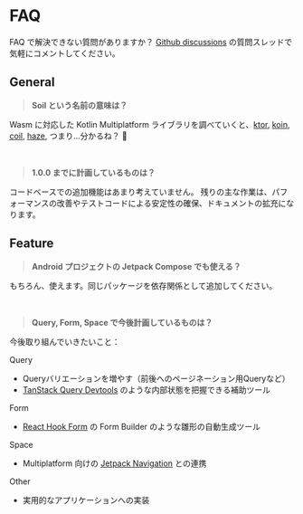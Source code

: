 # FAQ

FAQ で解決できない質問がありますか？ [Github discussions](https://github.com/soil-kt/soil/discussions) の質問スレッドで気軽にコメントしてください。

## General

> **Soil という名前の意味は？**

Wasm に対応した Kotlin Multiplatform ライブラリを調べていくと、[ktor](https://github.com/ktorio/ktor), [koin](https://github.com/InsertKoinIO/koin), [coil](https://github.com/coil-kt/coil), [haze](https://github.com/chrisbanes/haze), つまり…分かるね？ :full_moon_with_face:

<br/>

> **1.0.0 までに計画しているものは？**

コードベースでの追加機能はあまり考えていません。
残りの主な作業は、パフォーマンスの改善やテストコードによる安定性の確保、ドキュメントの拡充になります。

## Feature

> **Android プロジェクトの Jetpack Compose でも使える？**

もちろん、使えます。同じパッケージを依存関係として追加してください。

<br/>

> **Query, Form, Space で今後計画しているものは？**

今後取り組んでいきたいこと：

Query

- Queryバリエーションを増やす（前後へのページネーション用Queryなど） 
- [TanStack Query Devtools](https://tanstack.com/query/latest/docs/framework/react/devtools) のような内部状態を把握できる補助ツール

Form

- [React Hook Form](https://react-hook-form.com/form-builder) の Form Builder のような雛形の自動生成ツール


Space

- Multiplatform 向けの [Jetpack Navigation](https://github.com/JetBrains/compose-multiplatform/issues/85) との連携


Other

- 実用的なアプリケーションへの実装

